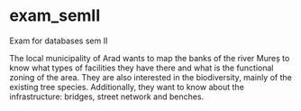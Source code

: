 # exam_semII
Exam for databases sem II

The local municipality of Arad wants to map the banks of the river Mureș to know what types of facilities they have there and what is the functional zoning of the area. They are also interested in the biodiversity, mainly of the existing tree species. Additionally, they want to know about the infrastructure: bridges, street network and benches.
